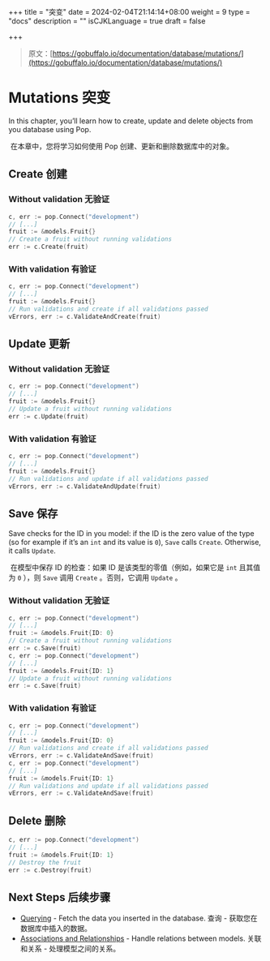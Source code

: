 +++
title = "突变"
date = 2024-02-04T21:14:14+08:00
weight = 9
type = "docs"
description = ""
isCJKLanguage = true
draft = false

+++

> 原文：[https://gobuffalo.io/documentation/database/mutations/](https://gobuffalo.io/documentation/database/mutations/)

# Mutations 突变 

In this chapter, you’ll learn how to create, update and delete objects from you database using Pop.

​	在本章中，您将学习如何使用 Pop 创建、更新和删除数据库中的对象。

## Create 创建 

### Without validation 无验证 

```go
c, err := pop.Connect("development")
// [...]
fruit := &models.Fruit{}
// Create a fruit without running validations
err := c.Create(fruit)
```

### With validation 有验证 

```go
c, err := pop.Connect("development")
// [...]
fruit := &models.Fruit{}
// Run validations and create if all validations passed
vErrors, err := c.ValidateAndCreate(fruit)
```

## Update 更新 

### Without validation 无验证 

```go
c, err := pop.Connect("development")
// [...]
fruit := &models.Fruit{}
// Update a fruit without running validations
err := c.Update(fruit)
```

### With validation 有验证 

```go
c, err := pop.Connect("development")
// [...]
fruit := &models.Fruit{}
// Run validations and update if all validations passed
vErrors, err := c.ValidateAndUpdate(fruit)
```

## Save 保存 

Save checks for the ID in you model: if the ID is the zero value of the type (so for example if it’s an `int` and its value is `0`), `Save` calls `Create`. Otherwise, it calls `Update`.

​	在模型中保存 ID 的检查：如果 ID 是该类型的零值（例如，如果它是 `int` 且其值为 `0` ），则 `Save` 调用 `Create` 。否则，它调用 `Update` 。

### Without validation 无验证 

```go
c, err := pop.Connect("development")
// [...]
fruit := &models.Fruit{ID: 0}
// Create a fruit without running validations
err := c.Save(fruit)
c, err := pop.Connect("development")
// [...]
fruit := &models.Fruit{ID: 1}
// Update a fruit without running validations
err := c.Save(fruit)
```

### With validation 有验证 

```go
c, err := pop.Connect("development")
// [...]
fruit := &models.Fruit{ID: 0}
// Run validations and create if all validations passed
vErrors, err := c.ValidateAndSave(fruit)
c, err := pop.Connect("development")
// [...]
fruit := &models.Fruit{ID: 1}
// Run validations and update if all validations passed
vErrors, err := c.ValidateAndSave(fruit)
```

## Delete 删除 

```go
c, err := pop.Connect("development")
// [...]
fruit := &models.Fruit{ID: 1}
// Destroy the fruit
err := c.Destroy(fruit)
```

## Next Steps 后续步骤 

- [Querying](https://gobuffalo.io/documentation/database/querying) - Fetch the data you inserted in the database.
  查询 - 获取您在数据库中插入的数据。
- [Associations and Relationships](https://gobuffalo.io/documentation/database/relations) - Handle relations between models.
  关联和关系 - 处理模型之间的关系。